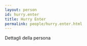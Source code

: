 ```yaml
---
layout: person
id: hurry.enter
title: Hurry Enter
permalink: people/hurry.enter.html
---
```


Dettagli della persona